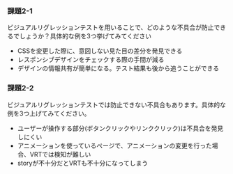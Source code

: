 ### 課題2-1
ビジュアルリグレッションテストを用いることで、どのような不具合が防止できるでしょうか？具体的な例を3つ挙げてみてください
- CSSを変更した際に、意図しない見た目の差分を発見できる
- レスポンシブデザインをチェックする際の手間が減る
- デザインの情報共有が簡単になる。テスト結果も後から追うことができる

### 課題2-2
ビジュアルリグレッションテストでは防止できない不具合もあります。具体的な例を3つ上げてみてください。
- ユーザーが操作する部分(ボタンクリックやリンククリック)は不具合を発見しにくい
- アニメーションを使っているページで、アニメーションの変更を行った場合、VRTでは検知が難しい
- storyが不十分だとVRTも不十分になってしまう